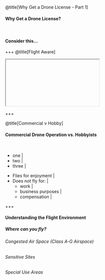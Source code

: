 <div class="slide-bg-style-left"></div><div class="slide-bg-style-right"></div>

@title[Why Get a Drone License - Part 1]

#### Why Get a Drone License?

<br>

#### Consider this...

+++
@title[Flight Aware]
<iframe class="stretch" data-src="https://flightaware.com/live/airport_status_bigmap.rvt?airport=KBWI"></iframe>

+++
<div class="slide-bg-style-left"></div><div class="slide-bg-style-right"></div>

@title[Commercial v Hobby]

#### Commercial Drone Operation vs. Hobbyists

<br>

<div class="left">

- one   |
- two   |
- three |

</div>

<div class="right">

- Flies for enjoyment |
- Does not fly for:   |
  - work              |
  - business purposes |
  - compensation      |

</div>

+++
#### Understanding the Flight Environment
##### Where can you fly?
###### Congested Air Space (Class A-G Airspace)
###### Sensitive Sites
###### Special Use Areas
